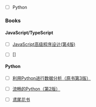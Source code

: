 - [ ] Python





### Books

#### JavaScript/TypeScript

- [ ] [JavaScript高级程序设计(第4版)](https://book.douban.com/subject/35175321/)
- [ ] []


#### Python

- [ ] [利用Python进行数据分析（原书第3版）](https://book.douban.com/subject/36632126/)
- [ ] [流畅的Python（第2版）](https://book.douban.com/subject/36342440/)




- [ ] [鸢尾花书](https://github.com/Visualize-ML) 